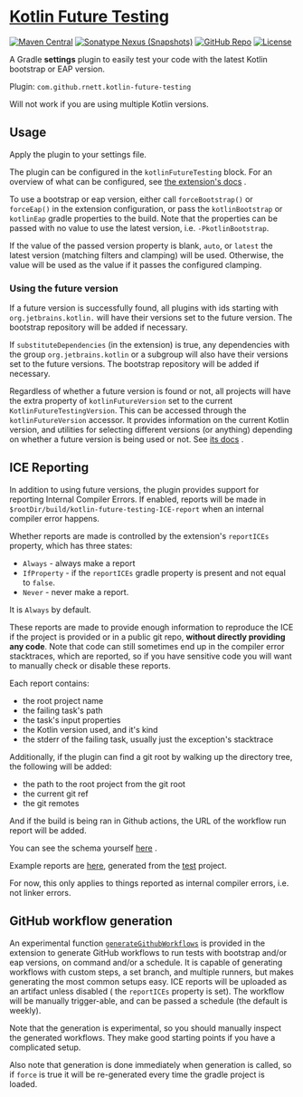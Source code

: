 # [Kotlin Future Testing](https://github.com/rnett/kotlin-future-testing)

[![Maven Central](https://img.shields.io/maven-central/v/com.github.rnett.kotlin-future-testing/kotlin-future-testing)](https://search.maven.org/artifact/com.github.rnett.kotlin-future-testing/kotlin-future-testing)
[![Sonatype Nexus (Snapshots)](https://img.shields.io/nexus/s/com.github.rnett.kotlin-future-testing/kotlin-future-testing?server=https%3A%2F%2Foss.sonatype.org)](https://oss.sonatype.org/content/repositories/snapshots/com/github/rnett/kotlin-future-testing/)
[![GitHub Repo](https://img.shields.io/badge/GitHub-kotlin--future--testing-blue?logo=github)](https://github.com/rnett/kotlin-future-testing)
[![License](https://img.shields.io/badge/License-Apache%202.0-yellowgreen.svg)](https://opensource.org/licenses/Apache-2.0)

[comment]: <> ([![Changelog]&#40;https://img.shields.io/badge/Changelog-CHANGELOG.md-green&#41;]&#40;./CHANGELOG.md#changelog&#41;)

A Gradle **settings** plugin to easily test your code with the latest Kotlin bootstrap or EAP version.

Plugin: `com.github.rnett.kotlin-future-testing`

Will not work if you are using multiple Kotlin versions.

## Usage

Apply the plugin to your settings file.

The plugin can be configured in the `kotlinFutureTesting` block. For an overview of what can be configured,
see [the extension's docs](https://rnett.github.io/kotlin-future-testing/release/-kotlin%20-future%20-testing/com.rnett.future.testing/-kotlin-future-testing-extension/index.html)
.

To use a bootstrap or eap version, either call `forceBootstrap()` or `forceEap()` in the extension configuration, or
pass the `kotlinBootstrap` or `kotlinEap` gradle properties to the build. Note that the properties can be passed with no
value to use the latest version, i.e. `-PkotlinBootstrap`.

If the value of the passed version property is blank, `auto`, or `latest` the latest version (matching filters and
clamping)
will be used. Otherwise, the value will be used as the value if it passes the configured clamping.

### Using the future version

If a future version is successfully found, all plugins with ids starting with `org.jetbrains.kotlin.` will have their
versions set to the future version. The bootstrap repository will be added if necessary.

If `substituteDependencies` (in the extension) is true, any dependencies with the group `org.jetbrains.kotlin` or a
subgroup will also have their versions set to the future versions. The bootstrap repository will be added if necessary.

Regardless of whether a future version is found or not, all projects will have the extra property
of `kotlinFutureVersion` set to the current `KotlinFutureTestingVersion`. This can be accessed through
the `kotlinFutureVersion` accessor. It provides information on the current Kotlin version, and utilities for selecting
different versions (or anything)
depending on whether a future version is being used or not.
See [its docs](https://rnett.github.io/kotlin-future-testing/release/-kotlin%20-future%20-testing/com.rnett.future.testing/-kotlin-future-testing-version/index.html)
.

## ICE Reporting

In addition to using future versions, the plugin provides support for reporting Internal Compiler Errors. If enabled,
reports will be made in `$rootDir/build/kotlin-future-testing-ICE-report` when an internal compiler error happens.

Whether reports are made is controlled by the extension's `reportICEs` property, which has three states:

* `Always` - always make a report
* `IfProperty` - if the `reportICEs` gradle property is present and not equal to `false`.
* `Never` - never make a report.

It is `Always` by default.

These reports are made to provide enough information to reproduce the ICE if the project is provided or in a public git
repo, **without directly providing any code**. Note that code can still sometimes end up in the compiler error
stacktraces, which are reported, so if you have sensitive code you will want to manually check or disable these reports.

Each report contains:

* the root project name
* the failing task's path
* the task's input properties
* the Kotlin version used, and it's kind
* the stderr of the failing task, usually just the exception's stacktrace

Additionally, if the plugin can find a git root by walking up the directory tree, the following will be added:

* the path to the root project from the git root
* the current git ref
* the git remotes

And if the build is being ran in Github actions, the URL of the workflow run report will be added.

You can see the schema
yourself [here](https://github.com/rnett/kotlin-future-testing/blob/main/src/main/kotlin/com/rnett/future/testing/ice/IceListener.kt#L35)
.

Example reports are [here](./example-ice-reports), generated from the [test](./test) project.

For now, this only applies to things reported as internal compiler errors, i.e. not linker errors.

## GitHub workflow generation

An experimental
function [`generateGithubWorkflows`](https://rnett.github.io/kotlin-future-testing/release/-kotlin%20-future%20-testing/com.rnett.future.testing/-kotlin-future-testing-extension/generate-github-workflows.html)
is provided in the extension to generate GitHub workflows to run tests with bootstrap and/or eap versions, on command
and/or a schedule. It is capable of generating workflows with custom steps, a set branch, and multiple runners, but
makes generating the most common setups easy. ICE reports will be uploaded as an artifact unless disabled (
the `reportICEs` property is set). The workflow will be manually trigger-able, and can be passed a schedule (the default
is weekly).

Note that the generation is experimental, so you should manually inspect the generated workflows. They make good
starting points if you have a complicated setup.

Also note that generation is done immediately when generation is called, so if `force` is true it will be re-generated
every time the gradle project is loaded.

